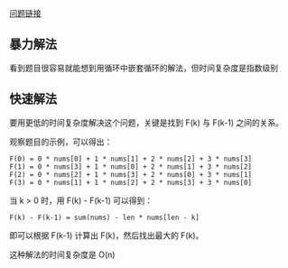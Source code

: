 [问题链接](https://leetcode-cn.com/problems/rotate-function/)

## 暴力解法

看到题目很容易就能想到用循环中嵌套循环的解法，但时间复杂度是指数级别

## 快速解法

要用更低的时间复杂度解决这个问题，关键是找到 F(k) 与 F(k-1) 之间的关系。

观察题目的示例，可以得出：

```
F(0) = 0 * nums[0] + 1 * nums[1] + 2 * nums[2] + 3 * nums[3]
F(1) = 0 * nums[3] + 1 * nums[0] + 2 * nums[1] + 3 * nums[2]
F(2) = 0 * nums[2] + 1 * nums[3] + 2 * nums[0] + 3 * nums[1]
F(3) = 0 * nums[1] + 1 * nums[2] + 2 * nums[3] + 3 * nums[0]
```

当 k > 0 时，用 F(k) - F(k-1) 可以得到：

`F(k) - F(k-1) = sum(nums) - len * nums[len - k]`

即可以根据 F(k-1) 计算出 F(k)，然后找出最大的 F(k)。

这种解法的时间复杂度是 O(n)